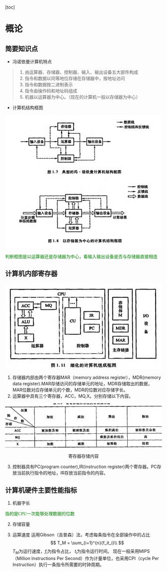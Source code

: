 [toc]

# 概论

## 简要知识点
-  冯诺依曼计算机特点

> 1. 由运算器、存储器、控制器、输入、输出设备五大部件构成
> 2. 指令和数据以同等地位存储在存储器中，按地址访问
> 3. 指令和数据按二进制表示
> 4. 指令由操作码和地址码组成
> 5. 机器以运算器为中心。（现在的计算机一般以存储器为中心）

- 计算机结构框图

![1663998470517](image/第一章：概论/1663998470517.png)

<font color='green' face='楷体'>
判断框图是以运算器还是存储器为中心，看输入输出设备是否与存储器直接相连</font>

##  计算机内部寄存器

![1663998796151](image/第一章：概论/1663998796151.png)

1. 存储器内部由两个寄存器MAR（memory address register），MDR(memory data register).MAR存储访问的存储单元的地址，MDR存储取出的数据，MAR位数对应存储单元的个数，MDR的位数对应存储字长。
2. 运算器中具有三个寄存器，ACC，MQ,X。分别存储以下内容。

![1663999068168](image/第一章：概论/1663999068168.png)

<center>寄存器存储内容</center>


   3. 控制器具有PC(program counter),IR(instruction register)两个寄存器。PC存放当前执行指令的地址，IR存放当前指令的内容。

## 计算机硬件主要性能指标

1. 机器字长


<font color='green' face='楷体'>
指的是CPU一次能够处理数据的位数
</font>

2. 存储容量

3. 运算速度
运用Gibson（吉普森）法，考虑每条指令在全部操作中的占比
$$
T_M = \sum_{i=1}^{n}{f_it_i}\\
$$
$T_M$为运行速度，$f_i$为指令占比， $t_i$为指令运行时间。
现在一般采用MIPS（Million Instructions Per Second）作为计量单位，也采用CPI（cycle Per Instruction）执行一条指令所需要的时钟周期。